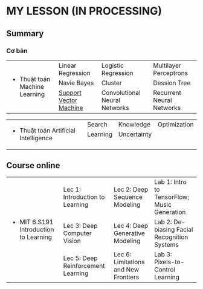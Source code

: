 # MY LESSON (IN PROCESSING)
## Summary
### Cơ bản
<table class="table table-striped table-bordered table-vcenter">
    <tbody class=ai-notebooks-table-content>
    <tr>
        <td colspan="1" rowspan="4" class="ai-notebooks-table-points ai-orange-link">
        <ul>
            <li>Thuật toán Machine Learning</li>
        </ul>
        </td>
        <td>
            <a>Linear Regression</a>
        </td>
        <td>
            <a>Logistic Regression</a>
        </td>
        <td>
            <a>️Multilayer Perceptrons</a>
      </td>
    </tr>
    <tr>
    <td>
        <a>Navie Bayes</a>
    </td>
    <td>
        <a>Cluster</a>
    </td>
    <td>
        <a>️Dession Tree</a>
    </td>
    </tr>
    <tr>
        <td>
            <a href="https://colab.research.google.com/drive/139k5qacPQtpDDP0Rbw18dbGPvbXwr1lE">️Support Vector Machine</a>
        </td>
        <td>
            <a>Convolutional Neural Networks</a>
        </td>
        <td>
            <a>Recurrent Neural Networks</a>
        </td>
    </tr>
    </tbody>
</table>

<table class="table table-striped table-bordered table-vcenter">
    <tbody class=ai-notebooks-table-content>
    <tr>
        <td colspan="1" rowspan="4" class="ai-notebooks-table-points ai-orange-link">
        <ul>
            <li>Thuật toán Artificial Intelligence</li>
        </ul>
        </td>
        <td>
            <a>Search</a>
        </td>
        <td>
            <a>Knowledge</a>
        </td>
        <td>
            <a>️Optimization</a>
      </td>
    </tr>
    <tr>
    <td>
        <a>Learning</a>
    </td>
    <td>
        <a>Uncertainty</a>
    </td>
    <td>
        <a>️</a>
    </td>
    </tr>
    <tr>
        <td>
            <a>️</a>
        </td>
        <td>
            <a></a>
        </td>
        <td>
            <a></a>
        </td>
    </tr>
    </tbody>
</table>

## Course online
<table class="table table-striped table-bordered table-vcenter">
    <tbody class=ai-notebooks-table-content>
    <tr>
        <td colspan="1" rowspan="4" class="ai-notebooks-table-points ai-orange-link">
        <ul>
            <li>MIT 6.S191 Introduction to Learning</li>
        </ul>
        </td>
        <td>
            <a>Lec 1: Introduction to Learning</a>
        </td>
        <td>
            <a>Lec 2: Deep Sequence Modeling</a>
        </td>
        <td>
            <a>️Lab 1: Intro to TensorFlow;
                Music Generation</a>
      </td>
    </tr>
    <tr>
    <td>
        <a>Lec 3: Deep Computer Vision</a>
    </td>
    <td>
        <a>Lec 4: Deep Generative Modeling</a>
    </td>
    <td>
        <a>️Lab 2: De-biasing Facial Recognition Systems</a>
    </td>
    </tr>
    <tr>
        <td>
            <a>️Lec 5: Deep Reinforcement Learning</a>
        </td>
        <td>
            <a>Lec 6: Limitations and New Frontiers</a>
        </td>
        <td>
            <a>Lab 3: Pixels-to-Control Learning</a>
        </td>
    </tr>
    </tbody>
</table>
